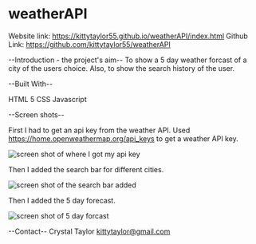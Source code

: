 # weatherAPI
Website link:  https://kittytaylor55.github.io/weatherAPI/index.html
Github Link: https://github.com/kittytaylor55/weatherAPI

--Introduction - the project's aim-- 
To show a 5 day weather forcast of a city of the users choice.  Also, to show the search history of the user.

--Built With-- 

HTML 5 CSS Javascript 


--Screen shots-- 

First I had to get an api key from the weather API.  Used https://home.openweathermap.org/api_keys to get a weather API key.

<img src="https://kittytaylor55.github.io/weatherAPI/assets/images/apikey.png" alt="screen shot of where I got my api key"/>

Then I added the search bar for different cities.

<img src="https://kittytaylor55.github.io/weatherAPI/assets/images/searchbar.png" alt="screen shot of the search bar added"/>

Then I added the 5 day forecast.

<img src="https://kittytaylor55.github.io/weatherAPI/assets/images/5dayadded.png" alt="screen shot of 5 day forcast"/>





--Contact-- Crystal Taylor kittytaylor@gmail.com